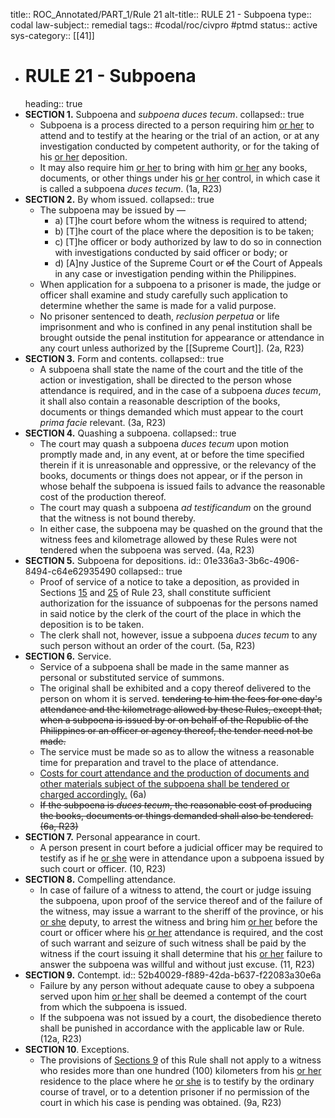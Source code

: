 title:: ROC_Annotated/PART_1/Rule 21
alt-title:: RULE 21 - Subpoena
type:: codal
law-subject:: remedial
tags:: #codal/roc/civpro #ptmd
status:: active
sys-category:: [[41]]

- # RULE 21 - Subpoena
  heading:: true
- **SECTION 1.** Subpoena and *subpoena duces tecum*.
  collapsed:: true
	- Subpoena is a process directed to a person requiring him <ins>or her</ins> to attend and to testify at the hearing or the trial of an action, or at any investigation conducted by competent authority, or for the taking of his <ins>or her</ins> deposition.
	- It may also require him <ins>or her</ins> to bring with him <ins>or her</ins> any books, documents, or other things under his <ins>or her</ins> control, in which case it is called a subpoena *duces tecum*. (1a, R23)
- **SECTION 2.** By whom issued.
  collapsed:: true
	- The subpoena may be issued by —
		- a) [T]he court before whom the witness is required to attend;
		- b) [T]he court of the place where the deposition is to be taken;
		- c) [T]he officer or body authorized by law to do so in connection with investigations conducted by said officer or body; or
		- d) [A]ny Justice of the Supreme Court or ~~of~~ the Court of Appeals in any case or investigation pending within the Philippines.
	- When application for a subpoena to a prisoner is made, the judge or officer shall examine and study carefully such application to determine whether the same is made for a valid purpose.
	- No prisoner sentenced to death, *reclusion perpetua* or life imprisonment and who is confined in any penal institution shall be brought outside the penal institution for appearance or attendance in any court unless authorized by the [[Supreme Court]]. (2a, R23)
- **SECTION 3.** Form and contents.
  collapsed:: true
	- A subpoena shall state the name of the court and the title of the action or investigation, shall be directed to the person whose attendance is required, and in the case of a subpoena *duces tecum*, it shall also contain a reasonable description of the books, documents or things demanded which must appear to the court *prima facie* relevant. (3a, R23)
- **SECTION 4.** Quashing a subpoena.
  collapsed:: true
	- The court may quash a subpoena *duces tecum* upon motion promptly made and, in any event, at or before the time specified therein if it is unreasonable and oppressive, or the relevancy of the books, documents or things does not appear, or if the person in whose behalf the subpoena is issued fails to advance the reasonable cost of the production thereof.
	- The court may quash a subpoena *ad testificandum* on the ground that the witness is not bound thereby.
	- In either case, the subpoena may be quashed on the ground that the witness fees and kilometrage allowed by these Rules were not tendered when the subpoena was served. (4a, R23)
- **SECTION 5.** Subpoena for depositions.
  id:: 01e336a3-3b6c-4906-8494-c64e62935490
  collapsed:: true
	- Proof of service of a notice to take a deposition, as provided in Sections [15](((54cd8a54-4be2-49d1-b2fd-2131c680bbb2))) and [25](((e6e473d1-de40-47d8-a79d-da6de9578629))) of Rule 23, shall constitute sufficient authorization for the issuance of subpoenas for the persons named in said notice by the clerk of the court of the place in which the deposition is to be taken.
	- The clerk shall not, however, issue a subpoena *duces tecum* to any such person without an order of the court. (5a, R23)
- **SECTION 6.** Service.
	- Service of a subpoena shall be made in the same manner as personal or substituted service of summons.
	- The original shall be exhibited and a copy thereof delivered to the person on whom it is served. ~~tendering to him the fees for one day's attendance and the kilometrage allowed by these Rules, except that, when a subpoena is issued by or on behalf of the Republic of the Philippines or an officer or agency thereof, the tender need not be made.~~
	- The service must be made so as to allow the witness a reasonable time for preparation and travel to the place of attendance.
	- <ins>Costs for court attendance and the production of documents and other materials subject of the subpoena shall be tendered or charged accordingly.</ins> (6a)
	- ~~If the subpoena is *duces tecum*, the reasonable cost of producing the books, documents or things demanded shall also be tendered. (6a, R23)~~
- **SECTION 7.** Personal appearance in court.
	- A person present in court before a judicial officer may be required to testify as if he <ins>or she</ins> were in attendance upon a subpoena issued by such court or officer. (10, R23)
- **SECTION 8.** Compelling attendance.
	- In case of failure of a witness to attend, the court or judge issuing the subpoena, upon proof of the service thereof and of the failure of the witness, may issue a warrant to the sheriff of the province, or his <ins>or she</ins> deputy, to arrest the witness and bring him <ins>or her</ins> before the court or officer where his <ins>or her</ins> attendance is required, and the cost of such warrant and seizure of such witness shall be paid by the witness if the court issuing it shall determine that his <ins>or her</ins> failure to answer the subpoena was willful and without just excuse. (11, R23)
- **SECTION 9.** Contempt.
  id:: 52b40029-f889-42da-b637-f22083a30e6a
	- Failure by any person without adequate cause to obey a subpoena served upon him <ins>or her</ins> shall be deemed a contempt of the court from which the subpoena is issued.
	- If the subpoena was not issued by a court, the disobedience thereto shall be punished in accordance with the applicable law or Rule. (12a, R23)
- **SECTION 10**. Exceptions.
	- The provisions of [Sections 9](((52b40029-f889-42da-b637-f22083a30e6a))) of this Rule shall not apply to a witness who resides more than one hundred (100) kilometers from his <ins>or her</ins> residence to the place where he <ins>or she</ins> is to testify by the ordinary course of travel, or to a detention prisoner if no permission of the court in which his case is pending was obtained. (9a, R23)
